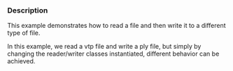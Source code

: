 ### Description

This example demonstrates how to read a file and then write it to a different type of file. 

In this example, we read a vtp file and write a ply file, but simply by changing the reader/writer classes instantiated, different behavior can be achieved.
